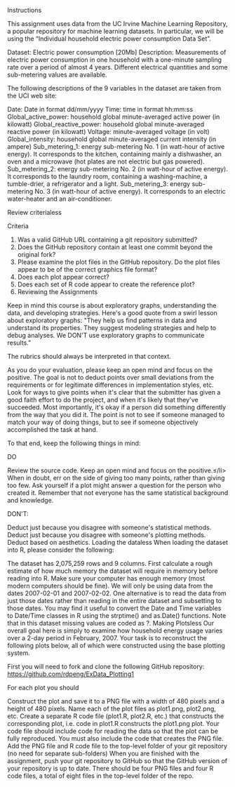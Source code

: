 Instructions

This assignment uses data from the UC Irvine Machine Learning Repository, a popular repository for machine learning datasets. 
In particular, we will be using the “Individual household electric power consumption Data Set”. 

Dataset: Electric power consumption [20Mb]
Description: Measurements of electric power consumption in one household with a one-minute sampling rate over a period of almost 4 years. Different electrical quantities and some sub-metering values are available.

The following descriptions of the 9 variables in the dataset are taken from the UCI web site:

Date: Date in format dd/mm/yyyy
Time: time in format hh:mm:ss
Global_active_power: household global minute-averaged active power (in kilowatt)
Global_reactive_power: household global minute-averaged reactive power (in kilowatt)
Voltage: minute-averaged voltage (in volt)
Global_intensity: household global minute-averaged current intensity (in ampere)
Sub_metering_1: energy sub-metering No. 1 (in watt-hour of active energy). It corresponds to the kitchen, containing mainly a dishwasher, an oven and a microwave (hot plates are not electric but gas powered).
Sub_metering_2: energy sub-metering No. 2 (in watt-hour of active energy). It corresponds to the laundry room, containing a washing-machine, a tumble-drier, a refrigerator and a light.
Sub_metering_3: energy sub-metering No. 3 (in watt-hour of active energy). It corresponds to an electric water-heater and an air-conditioner.

Review criterialess 

Criteria

1. Was a valid GitHub URL containing a git repository submitted?
2. Does the GitHub repository contain at least one commit beyond the original fork?
3. Please examine the plot files in the GitHub repository. Do the plot files appear to be of the correct graphics file format?
4. Does each plot appear correct?
5. Does each set of R code appear to create the reference plot?
6. Reviewing the Assignments

Keep in mind this course is about exploratory graphs, understanding the data, and developing strategies.
Here's a good quote from a swirl lesson about exploratory graphs:
"They help us find patterns in data and understand its properties. 
They suggest modeling strategies and help to debug analyses. 
We DON'T use exploratory graphs to communicate results."

The rubrics should always be interpreted in that context.

As you do your evaluation, please keep an open mind and focus on the positive. 
The goal is not to deduct points over small deviations from the requirements or for legitimate differences in 
implementation styles, etc. Look for ways to give points when it's clear that the submitter has given a good faith 
effort to do the project, and when it's likely that they've succeeded. Most importantly, it's okay if a person did 
something differently from the way that you did it. The point is not to see if someone managed to match your way of
doing things, but to see if someone objectively accomplished the task at hand.

To that end, keep the following things in mind:

DO

Review the source code.
Keep an open mind and focus on the positive.≤/li>
When in doubt, err on the side of giving too many points, rather than giving too few.
Ask yourself if a plot might answer a question for the person who created it.
Remember that not everyone has the same statistical background and knowledge.

DON'T:

Deduct just because you disagree with someone's statistical methods.
Deduct just because you disagree with someone's plotting methods.
Deduct based on aesthetics.
Loading the dataless 
When loading the dataset into R, please consider the following:

The dataset has 2,075,259 rows and 9 columns. 
First calculate a rough estimate of how much memory the dataset will require in memory before reading into R. 
Make sure your computer has enough memory (most modern computers should be fine).
We will only be using data from the dates 2007-02-01 and 2007-02-02. 
One alternative is to read the data from just those dates rather than reading in the entire dataset 
and subsetting to those dates.
You may find it useful to convert the Date and Time variables to Date/Time classes in R using the strptime()
and as.Date() functions.
Note that in this dataset missing values are coded as ?.
Making Plotsless 
Our overall goal here is simply to examine how household energy usage varies over a 2-day period in February, 2007. 
Your task is to reconstruct the following plots below, all of which were constructed using the base plotting system.

First you will need to fork and clone the following GitHub repository: https://github.com/rdpeng/ExData_Plotting1

For each plot you should

Construct the plot and save it to a PNG file with a width of 480 pixels and a height of 480 pixels.
Name each of the plot files as plot1.png, plot2.png, etc.
Create a separate R code file (plot1.R, plot2.R, etc.) that constructs the corresponding plot, i.e. code in plot1.R constructs the plot1.png plot. Your code file should include code for reading the data so that the plot can be fully reproduced. You must also include the code that creates the PNG file.
Add the PNG file and R code file to the top-level folder of your git repository (no need for separate sub-folders)
When you are finished with the assignment, push your git repository to GitHub so that the GitHub version of your repository is up to date. There should be four PNG files and four R code files, a total of eight files in the top-level folder of the repo.

